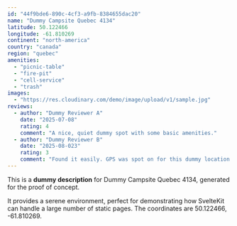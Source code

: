 ```yaml
---
id: "44f9bde6-890c-4cf3-a9fb-8384655dac20"
name: "Dummy Campsite Quebec 4134"
latitude: 50.122466
longitude: -61.810269
continent: "north-america"
country: "canada"
region: "quebec"
amenities:
  - "picnic-table"
  - "fire-pit"
  - "cell-service"
  - "trash"
images:
  - "https://res.cloudinary.com/demo/image/upload/v1/sample.jpg"
reviews:
  - author: "Dummy Reviewer A"
    date: "2025-07-08"
    rating: 4
    comment: "A nice, quiet dummy spot with some basic amenities."
  - author: "Dummy Reviewer B"
    date: "2025-08-023"
    rating: 3
    comment: "Found it easily. GPS was spot on for this dummy location."
---
```


This is a **dummy description** for Dummy Campsite Quebec 4134, generated for the proof of concept.

It provides a serene environment, perfect for demonstrating how SvelteKit can handle a large number of static pages. The coordinates are 50.122466, -61.810269.
